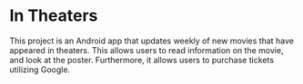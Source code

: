 # In Theaters

This project is an Android app that updates weekly of new movies that have appeared in theaters. This allows users to read information on the movie, and look at the poster. Furthermore, it allows users to purchase tickets utilizing Google. 
